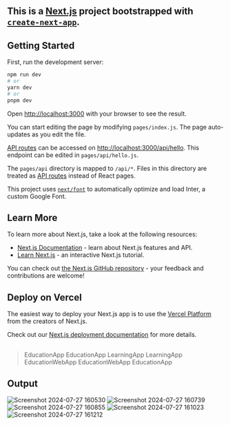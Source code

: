 ## This is a [Next.js](https://nextjs.org/) project bootstrapped with [`create-next-app`](https://github.com/vercel/next.js/tree/canary/packages/create-next-app).

## Getting Started

First, run the development server:

```bash
npm run dev
# or
yarn dev
# or
pnpm dev
```

Open [http://localhost:3000](http://localhost:3000) with your browser to see the result.

You can start editing the page by modifying `pages/index.js`. The page auto-updates as you edit the file.

[API routes](https://nextjs.org/docs/api-routes/introduction) can be accessed on [http://localhost:3000/api/hello](http://localhost:3000/api/hello). This endpoint can be edited in `pages/api/hello.js`.

The `pages/api` directory is mapped to `/api/*`. Files in this directory are treated as [API routes](https://nextjs.org/docs/api-routes/introduction) instead of React pages.

This project uses [`next/font`](https://nextjs.org/docs/basic-features/font-optimization) to automatically optimize and load Inter, a custom Google Font.

## Learn More

To learn more about Next.js, take a look at the following resources:

- [Next.js Documentation](https://nextjs.org/docs) - learn about Next.js features and API.
- [Learn Next.js](https://nextjs.org/learn) - an interactive Next.js tutorial.

You can check out [the Next.js GitHub repository](https://github.com/vercel/next.js/) - your feedback and contributions are welcome!

## Deploy on Vercel

The easiest way to deploy your Next.js app is to use the [Vercel Platform](https://vercel.com/new?utm_medium=default-template&filter=next.js&utm_source=create-next-app&utm_campaign=create-next-app-readme) from the creators of Next.js.

Check out our [Next.js deployment documentation](https://nextjs.org/docs/deployment) for more details.

##

>EducationApp
>EducationApp
>LearningApp
>LearningApp
>EducationWebApp
>EducationWebApp
>EducationApp

## Output
![Screenshot 2024-07-27 160530](https://github.com/user-attachments/assets/43e94938-2484-46eb-87b2-46c92f2b0449)
![Screenshot 2024-07-27 160739](https://github.com/user-attachments/assets/911312c1-0a91-408e-9ecb-475a9f817354)
![Screenshot 2024-07-27 160855](https://github.com/user-attachments/assets/8edeecc1-eb9e-4e8f-a2ce-6aca5a745e74)
![Screenshot 2024-07-27 161023](https://github.com/user-attachments/assets/14022258-8966-43c5-8c44-b7d5136c4bec)
![Screenshot 2024-07-27 161212](https://github.com/user-attachments/assets/2084acb9-31ad-462f-833b-bdb92759d794)





